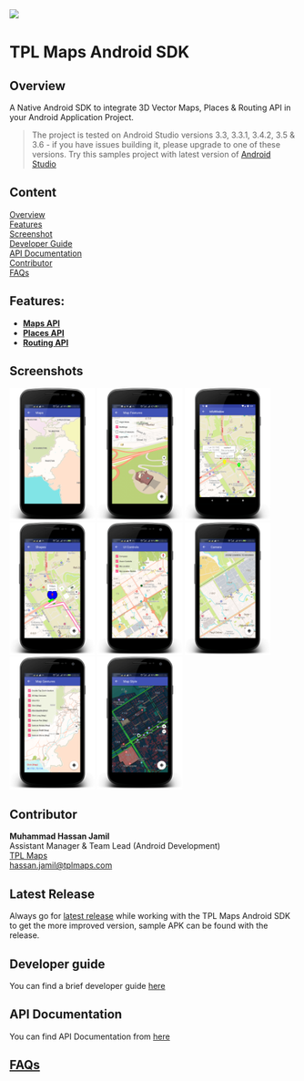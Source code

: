 <img src="https://img.shields.io/badge/latest--release-1.5.1-green" />

# TPL Maps Android SDK

## Overview
A Native Android SDK to integrate 3D Vector Maps, Places & Routing API in your Android Application Project.

> The project is tested on Android Studio versions 3.3, 3.3.1, 3.4.2, 3.5 & 3.6 - if you have issues building it, please upgrade to one of these versions. Try this samples project with latest version of [Android Studio](https://developer.android.com/studio)

## Content
[Overview](https://github.com/TPLMaps/TPLMapsAndroidSdkSamples#overview)</br>
[Features](https://github.com/TPLMaps/TPLMapsAndroidSdkSamples#features)</br>
[Screenshot](https://github.com/TPLMaps/TPLMapsAndroidSdkSamples#screenshot)</br>
[Developer Guide](https://github.com/TPLMaps/TPLMapsAndroidSdkSamples#developer-guide)</br>
[API Documentation](https://github.com/TPLMaps/TPLMapsAndroidSdkSamples#api-documentation)</br>
[Contributor](https://github.com/TPLMaps/TPLMapsAndroidSdkSamples#contributor)</br>
[FAQs](https://github.com/TPLMaps/TPLMapsAndroidSdkSamples#faqs) 

## Features:
- [**Maps API**](/docs/Maps.md)
- [**Places API**](/docs/Places.md)
- [**Routing API**](/docs/Routing.md)

## Screenshots
<p float="left">
 <img src="images/screenshots/Maps.png" width="150" />
 <img src="images/screenshots/Map-Features.png" width="150" /> 
 <img src="images/screenshots/Map-Marker-Info-Windows.png" width="150" />
 <img src="images/screenshots/Map-Shapes.png" width="150" />
 <img src="images/screenshots/Map-UI-Controls.png" width="150" />
 <img src="images/screenshots/Map-Camera.png" width="150" />
 <img src="images/screenshots/Map-Gestures.png" width="150" />
 <img src="images/screenshots/Map-Style.png" width="150" />
</p>

## Contributor
**Muhammad Hassan Jamil** <br/>
Assistant Manager & Team Lead (Android Development)<br/>
[TPL Maps](https://tplmaps.com/)<br/>
hassan.jamil@tplmaps.com

## Latest Release
Always go for [latest release](https://github.com/TPLMaps/TPLMapsAndroidSdkSamples/releases) while working with the TPL Maps Android SDK to get the more improved version, sample APK can be found with the release.

## Developer guide
You can find a brief developer guide [here](https://api.tplmaps.com/android-doc/)

## API Documentation
You can find API Documentation from [here](https://api.tplmaps.com/apiportal/#/portal/sdk-doc)
 
## [FAQs](/docs/FAQs.md)
